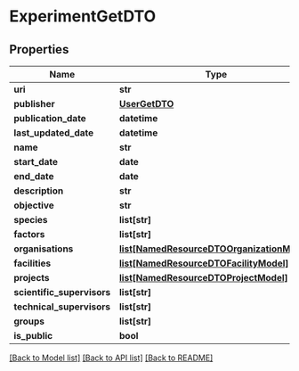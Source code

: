 # ExperimentGetDTO

## Properties
Name | Type | Description | Notes
------------ | ------------- | ------------- | -------------
**uri** | **str** |  | [optional] 
**publisher** | [**UserGetDTO**](UserGetDTO.md) |  | [optional] 
**publication_date** | **datetime** |  | [optional] 
**last_updated_date** | **datetime** |  | [optional] 
**name** | **str** |  | [optional] 
**start_date** | **date** |  | 
**end_date** | **date** |  | [optional] 
**description** | **str** |  | [optional] 
**objective** | **str** |  | [optional] 
**species** | **list[str]** |  | [optional] 
**factors** | **list[str]** |  | [optional] 
**organisations** | [**list[NamedResourceDTOOrganizationModel]**](NamedResourceDTOOrganizationModel.md) |  | [optional] 
**facilities** | [**list[NamedResourceDTOFacilityModel]**](NamedResourceDTOFacilityModel.md) |  | [optional] 
**projects** | [**list[NamedResourceDTOProjectModel]**](NamedResourceDTOProjectModel.md) |  | [optional] 
**scientific_supervisors** | **list[str]** |  | [optional] 
**technical_supervisors** | **list[str]** |  | [optional] 
**groups** | **list[str]** |  | [optional] 
**is_public** | **bool** |  | [optional] 

[[Back to Model list]](../README.md#documentation-for-models) [[Back to API list]](../README.md#documentation-for-api-endpoints) [[Back to README]](../README.md)

